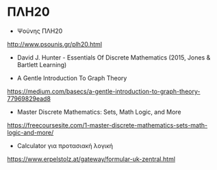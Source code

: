 # ΠΛΗ20

- Ψούνης ΠΛΗ20

http://www.psounis.gr/plh20.html

- David J. Hunter - Essentials Of Discrete Mathematics (2015, Jones & Bartlett Learning)

- A Gentle Introduction To Graph Theory

https://medium.com/basecs/a-gentle-introduction-to-graph-theory-77969829ead8

- Master Discrete Mathematics: Sets, Math Logic, and More

https://freecoursesite.com/1-master-discrete-mathematics-sets-math-logic-and-more/

- Calculator για προτασιακή λογική

https://www.erpelstolz.at/gateway/formular-uk-zentral.html
